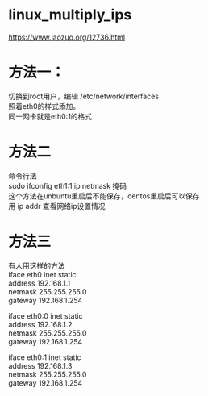 # linux_multiply_ips

https://www.laozuo.org/12736.html
<br>

# 方法一：
切换到root用户，编辑 /etc/network/interfaces <br>
照着eth0的样式添加。 <br>
同一网卡就是eth0:1的格式 <br>

# 方法二
命令行法 <br>
sudo ifconfig eth1:1 ip netmask 掩码 <br>
这个方法在unbuntu重启后不能保存，centos重启后可以保存 <br>
用 ip addr  查看网络ip设置情况 <br>

# 方法三
有人用这样的方法 <br>
iface eth0 inet static<br>
address 192.168.1.1<br>
netmask 255.255.255.0<br>
gateway 192.168.1.254<br>

iface eth0:0 inet static<br>
address 192.168.1.2<br>
netmask 255.255.255.0<br>
gateway 192.168.1.254<br>

iface eth0:1 inet static<br>
address 192.168.1.3<br>
netmask 255.255.255.0<br>
gateway 192.168.1.254<br>


